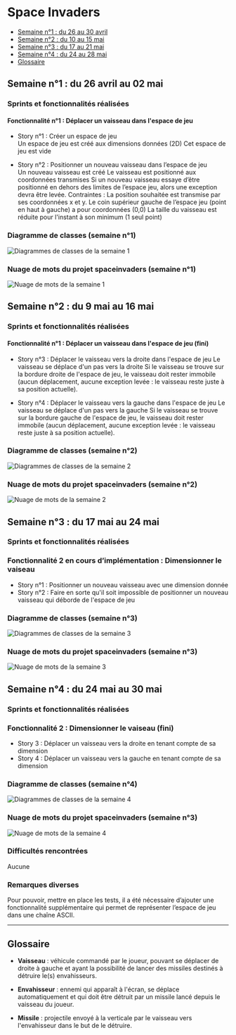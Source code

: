 # Space Invaders

- [Semaine n°1 : du 26 au 30 avril](#semaine1) 
- [Semaine n°2 : du 10 au 15 mai](#semaine2)  
- [Semaine n°3 : du 17 au 21 mai](#semaine3)  
- [Semaine n°4 : du 24 au 28 mai](#semaine4)  
- [Glossaire](#glossaire)

## Semaine n°1 : du 26 avril au 02 mai <a id="semaine1"></a>

### Sprints et fonctionnalités réalisées 

#### Fonctionnalité n°1 : Déplacer un vaisseau dans l'espace de jeu 

- Story n°1 : Créer un espace de jeu  
Un espace de jeu est créé aux dimensions données (2D) 
Cet espace de jeu est vide

-  Story n°2 : Positionner un nouveau vaisseau dans l’espace de jeu  
Un nouveau vaisseau est créé
Le vaisseau est positionné aux coordonnées transmises
Si un nouveau vaisseau essaye d’être positionné en dehors des limites de l’espace jeu, alors une exception devra être levée.
 Contraintes :
La position souhaitée est transmise par ses coordonnées x et y.
Le coin supérieur gauche de l’espace jeu (point en haut à gauche) a pour coordonnées (0,0)
La taille du vaisseau est réduite pour l'instant à son minimum (1 seul point)   

### Diagramme de classes (semaine n°1)  

![Diagrammes de classes de la semaine 1](images/diagramme_semaine1.png)

### Nuage de mots du projet spaceinvaders (semaine n°1)  

![Nuage de mots de la semaine 1](images/nuage_semaine1.png)



## Semaine n°2 : du 9 mai au 16 mai <a id="semaine2"></a>

### Sprints et fonctionnalités réalisées 

#### Fonctionnalité n°1 : Déplacer un vaisseau dans l'espace de jeu (fini)

- Story n°3 : Déplacer le vaisseau vers la droite dans l'espace de jeu
Le vaisseau se déplace d'un pas vers la droite Si le vaisseau se trouve sur la bordure droite de l'espace de jeu, le vaisseau doit rester immobile (aucun déplacement, aucune exception levée : le vaisseau reste juste à sa position actuelle).

- Story n°4 : Déplacer le vaisseau vers la gauche dans l'espace de jeu
Le vaisseau se déplace d'un pas vers la gauche Si le vaisseau se trouve sur la bordure gauche de l'espace de jeu, le vaisseau doit rester immobile (aucun déplacement, aucune exception levée : le vaisseau reste juste à sa position actuelle).

### Diagramme de classes (semaine n°2)  

![Diagrammes de classes de la semaine 2](images/diagramme_semaine2.png)

### Nuage de mots du projet spaceinvaders (semaine n°2)  

![Nuage de mots de la semaine 2](images/nuage_semaine2.png)



## Semaine n°3 : du 17 mai au 24 mai <a id="semaine3"></a>

### Sprints et fonctionnalités réalisées 

### Fonctionnalité 2 en cours d’implémentation : Dimensionner le vaiseau

- Story n°1 : Positionner un nouveau vaisseau avec une dimension donnée 
- Story n°2 : Faire en sorte qu'il soit impossible de positionner un nouveau vaisseau qui déborde de l'espace de jeu

### Diagramme de classes (semaine n°3)  

![Diagrammes de classes de la semaine 3](images/diagramme_semaine3.png)

### Nuage de mots du projet spaceinvaders (semaine n°3)  

![Nuage de mots de la semaine 3](images/nuage_semaine3.png)



## Semaine n°4 : du 24 mai au 30 mai <a id="semaine4"></a>

### Sprints et fonctionnalités réalisées 

### Fonctionnalité 2 : Dimensionner le vaiseau (fini)

- Story 3 : Déplacer un vaisseau vers la droite en tenant compte de sa dimension
- Story 4 : Déplacer un vaisseau vers la gauche en tenant compte de sa dimension

### Diagramme de classes (semaine n°4)  

![Diagrammes de classes de la semaine 4](images/diagramme_semaine4.png)

### Nuage de mots du projet spaceinvaders (semaine n°3)  

![Nuage de mots de la semaine 4](images/nuage_semaine4.png)


### Difficultés rencontrées 
Aucune

### Remarques diverses
 Pour pouvoir, mettre en place les tests, il a été nécessaire d’ajouter une fonctionnalité supplémentaire qui permet de représenter l’espace de jeu dans une chaîne ASCII.

-------------


## Glossaire <a id="glossaire"></a>

* **Vaisseau** :  véhicule commandé par le joueur, pouvant se déplacer de droite à gauche et ayant la possibilité de lancer des missiles destinés à détruire le(s) envahisseurs.

* **Envahisseur**  :  ennemi qui apparaît à l'écran, se déplace automatiquement et qui doit être détruit par un missile lancé depuis le vaisseau du joueur.

* **Missile** :  projectile envoyé à la verticale par le vaisseau vers l'envahisseur dans le but de le détruire.


